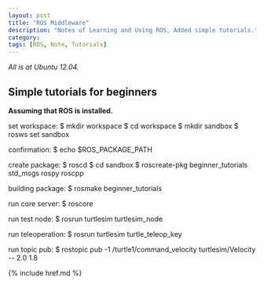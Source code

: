 ```yaml
---
layout: post
title: "ROS Middleware"
description: "Notes of Learning and Using ROS, Added simple tutorials."
category: 
tags: [ROS, Note, Tutorials]
---
```

_All is at Ubuntu 12.04._

## Simple tutorials for beginners

__Assuming that ROS is installed.__

set workspace:
	$ mkdir workspace
	$ cd workspace
	$ mkdir sandbox
	$ rosws set sandbox
	
confirmation:
	$ echo $ROS_PACKAGE_PATH

create package:
	$ roscd
	$ cd sandbox
	$ roscreate-pkg beginner_tutorials std_msgs rospy roscpp

building package:
	$ rosmake beginner_tutorials

run core server:
	$ roscore

run test node:
	$ rosrun turtlesim turtlesim_node

run teleoperation:
	$ rosrun turtlesim turtle_teleop_key

run topic pub:
	$ rostopic pub -1 /turtle1/command_velocity turtlesim/Velocity  -- 2.0  1.8

{% include href.md %}
